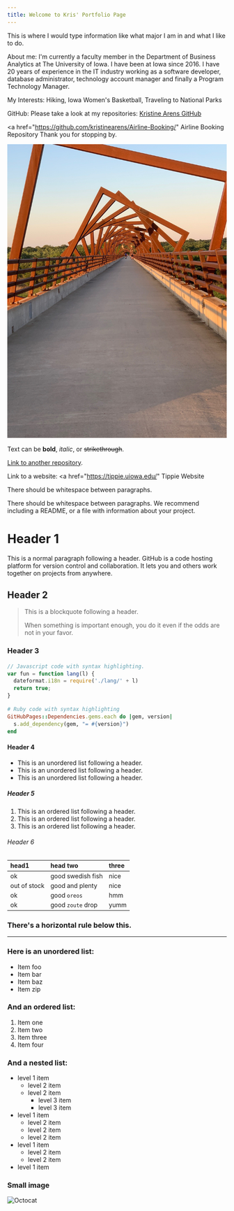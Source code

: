```yaml
---
title: Welcome to Kris' Portfolio Page
---
```


This is where I would type information like what major I am in and what I like to do.

About me:  I'm currently a faculty member in the Department of Business Analytics at The University of Iowa. I have been at Iowa since 2016. I have 20 years of experience in the IT industry working as a software developer, database administrator, technology account manager and finally a Program Technology Manager.  

My Interests:  Hiking, Iowa Women's Basketball, Traveling to National Parks

GitHub:  Please take a look at my repositories: <a href="https://github.com/kristinearens"> Kristine Arens GitHub </a>

<a href="https://github.com/kristinearens/Airline-Booking/" Airline Booking Repository </a>
Thank you for stopping by.


<img src="docs/assets/HighTrussel.jpg" alt="hi" class="inline"/>

Text can be **bold**, _italic_, or ~~strikethrough~~.

[Link to another repository](./airline-booking).

Link to a website: <a href="https://tippie.uiowa.edu/" Tippie Website <a>

There should be whitespace between paragraphs.

There should be whitespace between paragraphs. We recommend including a README, or a file with information about your project.

# Header 1

This is a normal paragraph following a header. GitHub is a code hosting platform for version control and collaboration. It lets you and others work together on projects from anywhere.

## Header 2

> This is a blockquote following a header.
>
> When something is important enough, you do it even if the odds are not in your favor.

### Header 3

```js
// Javascript code with syntax highlighting.
var fun = function lang(l) {
  dateformat.i18n = require('./lang/' + l)
  return true;
}
```

```ruby
# Ruby code with syntax highlighting
GitHubPages::Dependencies.gems.each do |gem, version|
  s.add_dependency(gem, "= #{version}")
end
```

#### Header 4

*   This is an unordered list following a header.
*   This is an unordered list following a header.
*   This is an unordered list following a header.

##### Header 5

1.  This is an ordered list following a header.
2.  This is an ordered list following a header.
3.  This is an ordered list following a header.

###### Header 6

| head1        | head two          | three |
|:-------------|:------------------|:------|
| ok           | good swedish fish | nice  |
| out of stock | good and plenty   | nice  |
| ok           | good `oreos`      | hmm   |
| ok           | good `zoute` drop | yumm  |

### There's a horizontal rule below this.

* * *

### Here is an unordered list:

*   Item foo
*   Item bar
*   Item baz
*   Item zip

### And an ordered list:

1.  Item one
1.  Item two
1.  Item three
1.  Item four

### And a nested list:

- level 1 item
  - level 2 item
  - level 2 item
    - level 3 item
    - level 3 item
- level 1 item
  - level 2 item
  - level 2 item
  - level 2 item
- level 1 item
  - level 2 item
  - level 2 item
- level 1 item

### Small image

![Octocat](https://github.githubassets.com/images/icons/emoji/octocat.png)

